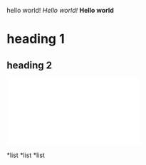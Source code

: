 
hello world!
*Hello world!*
**Hello world**
# heading 1
## heading 2
![Image](file:///C:/Users/omart/OneDrive/Desktop/guinea-pig-5004527--1.htm)

*list
*list
*list
